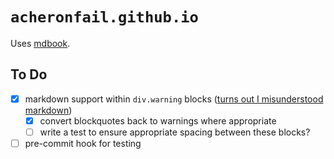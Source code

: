 # `acheronfail.github.io`

Uses [mdbook](https://rust-lang.github.io/mdBook/).

## To Do

* [x] markdown support within `div.warning` blocks ([turns out I misunderstood markdown](https://talk.commonmark.org/t/bug-or-expected-markdown-sometimes-doesnt-work-inside-div-tags/4378/4))
  * [x] convert blockquotes back to warnings where appropriate
  * [ ] write a test to ensure appropriate spacing between these blocks?
* [ ] pre-commit hook for testing
